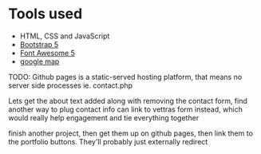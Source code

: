 # Tools used

- HTML, CSS and JavaScript
- [Bootstrap 5](https://getbootstrap.com/docs/5.0/getting-started/introduction/)
- [Font Awesome 5](https://fontawesome.com/)
- [google map](https://www.embed-map.com/)

TODO:
Github pages is a static-served hosting platform, that means no server side processes ie. contact.php

Lets get the about text added along with removing the contact form, find another way to plug contact info
can link to vettras form instead, which would really help engagement and tie everything together

finish another project, then get them up on github pages, then link them to the portfolio buttons. They'll probably just externally redirect
